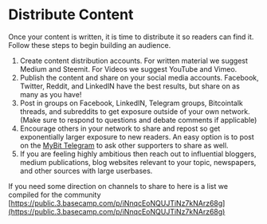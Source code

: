 # Distribute Content

Once your content is written, it is time to distribute it so readers can find it. Follow these steps to begin building an audience.

1. Create content distribution accounts. For written material we suggest Medium and Steemit. For Videos we suggest YouTube and Vimeo.
2. Publish the content and share on your social media accounts. Facebook, Twitter, Reddit, and LinkedIN have the best results, but share on as many as you have!
3. Post in groups on Facebook, LinkedIN, Telegram groups, Bitcointalk threads, and subreddits to get exposure outside of your own network. \(Make sure to respond to questions and debate comments if applicable\)
4. Encourage others in your network to share and repost so get exponentially larger exposure to new readers. An easy option is to post on the [MyBit Telegram](https://t.me/mybitio) to ask other supporters to share as well.
5. If you are feeling highly ambitious then reach out to influential bloggers, medium publications, blog websites relevant to your topic, newspapers, and other sources with large userbases.

If you need some direction on channels to share to here is a list we compiled for the community [https://public.3.basecamp.com/p/iNnqcEoNQUJTiNz7kNArz68g](https://public.3.basecamp.com/p/iNnqcEoNQUJTiNz7kNArz68g)








